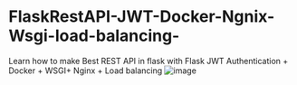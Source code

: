 # FlaskRestAPI-JWT-Docker-Ngnix-Wsgi-load-balancing-
Learn how to make Best REST API in flask with Flask JWT Authentication + Docker + WSGI+ Nginx + Load balancing 
![image](https://user-images.githubusercontent.com/39345855/79050535-a5ae7080-7bf8-11ea-9a4f-14e26392d7e6.png)
